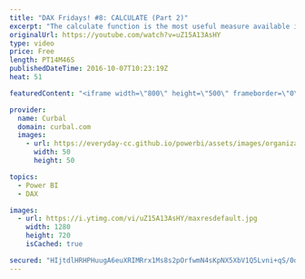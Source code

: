 ```yaml
---
title: "DAX Fridays! #8: CALCULATE (Part 2)"
excerpt: "The calculate function is the most useful measure available in DAX. Let's go through how it works in this part 2!  Calculate Part 1: https://www.youtube.com/watch?v=-oDpOfhgmzA Download Power BI file:https://curbal.com/blog/glossary/calculate-dax  PREVIOUS VIDEO: https://www.youtube.com/watch?v=q4jePhzKtbU"
originalUrl: https://youtube.com/watch?v=uZ15A13AsHY
type: video
price: Free
length: PT14M46S
publishedDateTime: 2016-10-07T10:23:19Z
heat: 51

featuredContent: "<iframe width=\"800\" height=\"500\" frameborder=\"0\" src=\"https://www.youtube.com/embed/uZ15A13AsHY\" allow=\"accelerometer; autoplay; encrypted-media; gyroscope; picture-in-picture\" allowfullscreen></iframe>"

provider:
  name: Curbal
  domain: curbal.com
  images:
    - url: https://everyday-cc.github.io/powerbi/assets/images/organizations/curbal.com-50x50.jpg
      width: 50
      height: 50

topics:
  - Power BI
  - DAX

images:
  - url: https://i.ytimg.com/vi/uZ15A13AsHY/maxresdefault.jpg
    width: 1280
    height: 720
    isCached: true

secured: "HIjtdlHRHPHuugA6euXRIMRrx1Ms8s2pOrfwmN4sKpNX5XbV1Q5Lvni+qS/0dkXX2oNWYvarppc0SKoSrlutALYNtM0S0gq1FMfgE1LfVUxaaUtspsmS5tvFlvbCXH4n03DPnwbiSYocM5/wWpdRdu9HsovjAdAu2Rz+Q1M+ALC0u+HpVVgwF4t+t1lJ/IslzgKDRQI6kUHbXut29V1KTzf46dOu2upxiuMzq5HAn+5Zm5AAZWR+y+lW6zyMGuV4MrFE7GKWURayVXpDi6rwPQkynKcQwWMu44N+2n6A/9sNviISvfHHjwkaan3Tqauftv3TWhgV5eB3tlPztGXvXPWLu/2F1glz3jTqk35xAmnwSAfYhOo5OZjDg089/6QB2IjienYX7UxyXohXuuo+fuluX+BeqIlAqJKGbB/XuaE=;sZNwH78Seb6Vrg2rApIIUA=="
---
```


